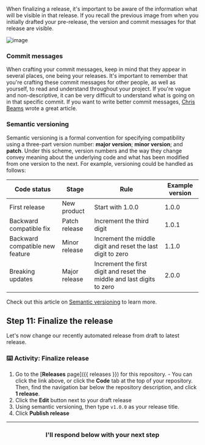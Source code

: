 When finalizing a release, it's important to be aware of the information what will be visible in that release. If you recall the previous image from when you initially drafted your pre-release, the version and commit messages for that release are visible.

![image](https://user-images.githubusercontent.com/13326548/47883578-bdba7780-ddea-11e8-84b8-563e12f02ca6.png)

### Commit messages

When crafting your commit messages, keep in mind that they appear in several places, one being your releases. It's important to remember that you're crafting these commit messages for other people, as well as yourself, to read and understand throughout your project. If you're vague and non-descriptive, it can be very difficult to understand what is going on in that specific commit. If you want to write better commit messages, [Chris Beams](https://chris.beams.io/posts/git-commit/) wrote a great article.

### Semantic versioning

Semantic versioning is a formal convention for specifying compatibility using a three-part version number: **major version**; **minor version**; and **patch**. Under this scheme, version numbers and the way they change convey meaning about the underlying code and what has been modified from one version to the next. For example, versioning could be handled as follows:

| Code status  | Stage  | Rule  | Example version  |
|---|---|---|---|
| First release  | New product  | Start with 1.0.0  | 1.0.0  |  
| Backward compatible fix  | Patch release  | Increment the third digit  | 1.0.1  |  
| Backward compatible new feature  | Minor release  | Increment the middle digit and reset the last digit to zero  | 1.1.0  |  
| Breaking updates | Major release | Increment the first digit and reset the middle and last digits to zero | 2.0.0 |

Check out this article on [Semantic versioning](https://semver.org/) to learn more.

## Step 11: Finalize the release

Let's now change our recently automated release from draft to latest release.

### :keyboard: Activity: Finalize release

1. Go to the [**Releases** page]({{ releases }}) for this repository.
       - You can click the link above, or click the **Code** tab at the top of your repository. Then, find the navigation bar below the repository description, and click **1 release**.
1. Click the **Edit** button next to your draft release
1. Using semantic versioning, then type `v1.0.0` as your release title.
1. Click **Publish release**

<hr>
<h3 align="center">I'll respond below with your next step</h3>
